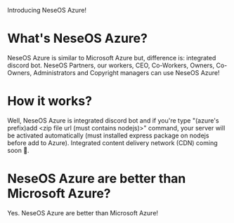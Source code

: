 Introducing NeseOS Azure!

# What's NeseOS Azure?

NeseOS Azure is similar to Microsoft Azure but, difference is: integrated discord bot. NeseOS Partners, our workers, CEO, Co-Workers, Owners, Co-Owners, Administrators and Copyright managers can use NeseOS Azure!

# How it works?

Well, NeseOS Azure is integrated discord bot and if you're type "(azure's prefix)add <zip file url (must contains nodejs)>" command, your server will be activated automatically (must installed express package on nodejs before add to Azure). Integrated content delivery network (CDN) coming soon 👀. 

# NeseOS Azure are better than Microsoft Azure?

Yes. NeseOS Azure are better than Microsoft Azure!

